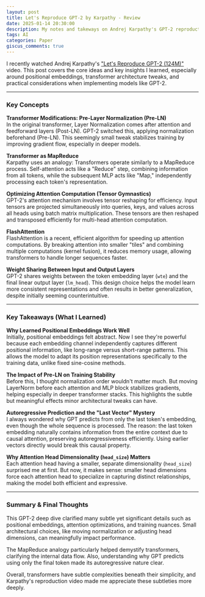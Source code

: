 ```yaml
---
layout: post
title: Let's Reproduce GPT-2 by Karpathy - Review
date: 2025-01-14 20:30:00
description: My notes and takeways on Andrej Karpathy's GPT-2 reproduction video
tags: AI
categories: Paper
giscus_comments: true
---
```


I recently watched Andrej Karpathy's ["Let's Reproduce GPT-2 (124M)"](https://youtube.com/watch?v=l8pRSuU81PU) video. This post covers the core ideas and key insights I learned, especially around positional embeddings, transformer architecture tweaks, and practical considerations when implementing models like GPT-2.

---

### Key Concepts

**Transformer Modifications: Pre-Layer Normalization (Pre-LN)**  
In the original transformer, Layer Normalization comes after attention and feedforward layers (Post-LN). GPT-2 switched this, applying normalization beforehand (Pre-LN). This seemingly small tweak stabilizes training by improving gradient flow, especially in deeper models.

**Transformer as MapReduce**  
Karpathy uses an analogy: Transformers operate similarly to a MapReduce process. Self-attention acts like a "Reduce" step, combining information from all tokens, while the subsequent MLP acts like "Map," independently processing each token's representation.

**Optimizing Attention Computation (Tensor Gymnastics)**  
GPT-2's attention mechanism involves tensor reshaping for efficiency. Input tensors are projected simultaneously into queries, keys, and values across all heads using batch matrix multiplication. These tensors are then reshaped and transposed efficiently for multi-head attention computation.

**FlashAttention**  
FlashAttention is a recent, efficient algorithm for speeding up attention computations. By breaking attention into smaller "tiles" and combining multiple computations (kernel fusion), it reduces memory usage, allowing transformers to handle longer sequences faster.

**Weight Sharing Between Input and Output Layers**  
GPT-2 shares weights between the token embedding layer (`wte`) and the final linear output layer (`lm_head`). This design choice helps the model learn more consistent representations and often results in better generalization, despite initially seeming counterintuitive.

---

### Key Takeaways (What I Learned)

**Why Learned Positional Embeddings Work Well**  
Initially, positional embeddings felt abstract. Now I see they're powerful because each embedding channel independently captures different positional information, like long-range versus short-range patterns. This allows the model to adapt its position representations specifically to the training data, unlike fixed sine-cosine methods.

**The Impact of Pre-LN on Training Stability**  
Before this, I thought normalization order wouldn't matter much. But moving LayerNorm before each attention and MLP block stabilizes gradients, helping especially in deeper transformer stacks. This highlights the subtle but meaningful effects minor architectural tweaks can have.

**Autoregressive Prediction and the "Last Vector" Mystery**  
I always wondered why GPT predicts from only the last token's embedding, even though the whole sequence is processed. The reason: the last token embedding naturally contains information from the entire context due to causal attention, preserving autoregressiveness efficiently. Using earlier vectors directly would break this causal property.

**Why Attention Head Dimensionality (`head_size`) Matters**  
Each attention head having a smaller, separate dimensionality (`head_size`) surprised me at first. But now, it makes sense: smaller head dimensions force each attention head to specialize in capturing distinct relationships, making the model both efficient and expressive.

---

### Summary & Final Thoughts  
This GPT-2 deep dive clarified many subtle yet significant details such as positional embeddings, attention optimizations, and training nuances. Small architectural choices, like moving normalization or adjusting head dimensions, can meaningfully impact performance.  

The MapReduce analogy particularly helped demystify transformers, clarifying the internal data flow. Also, understanding why GPT predicts using only the final token made its autoregressive nature clear.  

Overall, transformers have subtle complexities beneath their simplicity, and Karpathy's reproduction video made me appreciate these subtleties more deeply.
